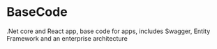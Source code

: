 # BaseCode
.Net core and React app, base code for apps, includes Swagger, Entity Framework and an enterprise architecture
